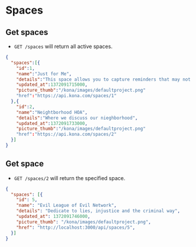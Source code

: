 Spaces
========

Get spaces
------------

* `GET /spaces` will return all active spaces.

```json
{
  "spaces":[{
    "id":1,
    "name":"Just for Me",
    "details":"This space allows you to capture reminders that may not fit neatly into a space of their own. For example: 'Remember the dry cleaning', 'Schedule my dentist appointment', or 'Need to buy a gift for the birthday party Brian is attending'.",
    "updated_at":1372091715000,
    "picture_thumb":"/kona/images/defaultproject.png"
    "href":"https://api.kona.com/spaces/1"
  },{
    "id":2,
    "name":"Neightborhood HOA",
    "details":"Where we discuss our nieghborhood",
    "updated_at":1372091733000,
    "picture_thumb":"/kona/images/defaultproject.png"
    "href":"https://api.kona.com/spaces/2"
  }]
}
```

Get space
-----------

* `GET /spaces/2` will return the specified space.

```json
{
  "spaces": [{
    "id": 5,
    "name": "Evil League of Evil Network",
    "details": "Dedicate to lies, injustice and the criminal way",
    "updated_at": 1372091746000,
    "picture_thumb": "/kona/images/defaultproject.png",
    "href": "http://localhost:3000/api/spaces/5",
  }]
}
```
